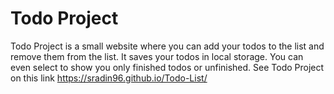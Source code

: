 # Todo Project

Todo Project is a small website where you can add your todos to the list and remove them from the list. It saves your todos in local storage. You can even select to show you only finished todos or unfinished. 
See Todo Project on this link https://sradin96.github.io/Todo-List/
